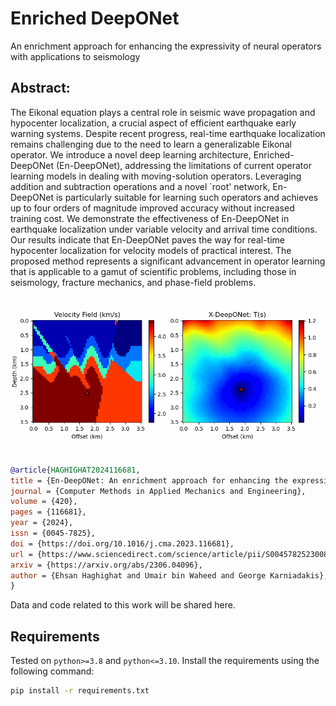 # Enriched DeepONet 
An enrichment approach for enhancing the expressivity of neural operators with applications to seismology

## Abstract:
The Eikonal equation plays a central role in seismic wave propagation and hypocenter localization, a crucial aspect of efficient earthquake early warning systems. Despite recent progress, real-time earthquake localization remains challenging due to the need to learn a generalizable Eikonal operator. We introduce a novel deep learning architecture, Enriched-DeepONet (En-DeepONet), addressing the limitations of current operator learning models in dealing with moving-solution operators. Leveraging addition and subtraction operations and a novel `root' network, En-DeepONet is particularly suitable for learning such operators and achieves up to four orders of magnitude improved accuracy without increased training cost. We demonstrate the effectiveness of En-DeepONet in earthquake localization under variable velocity and arrival time conditions. Our results indicate that En-DeepONet paves the way for real-time hypocenter localization for velocity models of practical interest. 
The proposed method represents a significant advancement in operator learning that is applicable to a gamut of scientific problems, including those in seismology, fracture mechanics, and phase-field problems.

![Results](predictions.gif)


```bibtex
@article{HAGHIGHAT2024116681,
title = {En-DeepONet: An enrichment approach for enhancing the expressivity of neural operators with applications to seismology},
journal = {Computer Methods in Applied Mechanics and Engineering},
volume = {420},
pages = {116681},
year = {2024},
issn = {0045-7825},
doi = {https://doi.org/10.1016/j.cma.2023.116681},
url = {https://www.sciencedirect.com/science/article/pii/S0045782523008046},
arxiv = {https://arxiv.org/abs/2306.04096},
author = {Ehsan Haghighat and Umair bin Waheed and George Karniadakis},
}
```

Data and code related to this work will be shared here.

## Requirements
Tested on `python>=3.8` and `python<=3.10`. Install the requirements using the following command:
```bash
pip install -r requirements.txt
```

